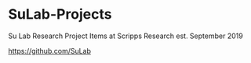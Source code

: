 # SuLab-Projects
Su Lab Research Project Items at Scripps Research
est. September 2019 

https://github.com/SuLab
